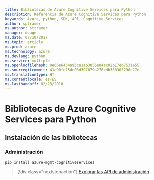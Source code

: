 ```yaml
---
title: Bibliotecas de Azure Cognitive Services para Python
description: Referencia de Azure Cognitive Services para Python
keywords: Azure, python, SDK, API, Cognitive Services
author: sptramer
ms.author: sttramer
manager: douge
ms.date: 07/10/2017
ms.topic: article
ms.prod: azure
ms.technology: azure
ms.devlang: python
ms.service: multiple
ms.openlocfilehash: 0e66e6434a96ca1ab3856e04ac02b17eb7531a55
ms.sourcegitcommit: 41e90fe75de03d397079a276cdb388305290e27e
ms.translationtype: HT
ms.contentlocale: es-ES
ms.lasthandoff: 02/23/2018
---
```

# <a name="azure-cognitive-services-libraries-for-python"></a>Bibliotecas de Azure Cognitive Services para Python

## <a name="install-the-libraries"></a>Instalación de las bibliotecas


### <a name="management"></a>Administración

```bash
pip install azure-mgmt-cognitiveservices
```
> [!div class="nextstepaction"]
> [Explorar las API de administración](/python/api/overview/azure/cognitiveservices/management)
